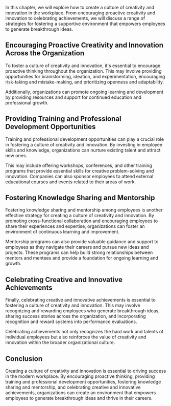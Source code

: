 
In this chapter, we will explore how to create a culture of creativity and innovation in the workplace. From encouraging proactive creativity and innovation to celebrating achievements, we will discuss a range of strategies for fostering a supportive environment that empowers employees to generate breakthrough ideas.

Encouraging Proactive Creativity and Innovation Across the Organization
-----------------------------------------------------------------------

To foster a culture of creativity and innovation, it's essential to encourage proactive thinking throughout the organization. This may involve providing opportunities for brainstorming, ideation, and experimentation, encouraging risk-taking and mistake-making, and prioritizing openness and adaptability.

Additionally, organizations can promote ongoing learning and development by providing resources and support for continued education and professional growth.

Providing Training and Professional Development Opportunities
-------------------------------------------------------------

Training and professional development opportunities can play a crucial role in fostering a culture of creativity and innovation. By investing in employee skills and knowledge, organizations can nurture existing talent and attract new ones.

This may include offering workshops, conferences, and other training programs that provide essential skills for creative problem-solving and innovation. Companies can also sponsor employees to attend external educational courses and events related to their areas of work.

Fostering Knowledge Sharing and Mentorship
------------------------------------------

Fostering knowledge sharing and mentorship among employees is another effective strategy for creating a culture of creativity and innovation. By promoting cross-functional collaboration and encouraging employees to share their experiences and expertise, organizations can foster an environment of continuous learning and improvement.

Mentorship programs can also provide valuable guidance and support to employees as they navigate their careers and pursue new ideas and projects. These programs can help build strong relationships between mentors and mentees and provide a foundation for ongoing learning and growth.

Celebrating Creative and Innovative Achievements
------------------------------------------------

Finally, celebrating creative and innovative achievements is essential to fostering a culture of creativity and innovation. This may involve recognizing and rewarding employees who generate breakthrough ideas, sharing success stories across the organization, and incorporating recognition and reward systems into performance evaluations.

Celebrating achievements not only recognizes the hard work and talents of individual employees but also reinforces the value of creativity and innovation within the broader organizational culture.

Conclusion
----------

Creating a culture of creativity and innovation is essential to driving success in the modern workplace. By encouraging proactive thinking, providing training and professional development opportunities, fostering knowledge sharing and mentorship, and celebrating creative and innovative achievements, organizations can create an environment that empowers employees to generate breakthrough ideas and thrive in their careers.
